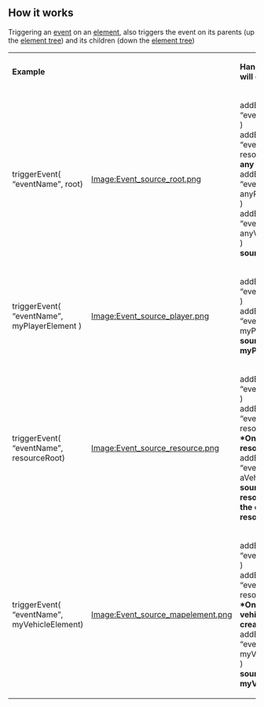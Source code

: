 How it works
------------

Triggering an [event](/docs/event.md "wikilink") on an [element](/element.md "wikilink"), also triggers the event on its parents (up the [element tree](/element_tree.md "wikilink")) and its children (down the [element tree](/element_tree.md "wikilink"))

<table>
<tbody>
<tr class="odd">
<td><p><strong>Example</strong></p></td>
<td></td>
<td><p><strong>Handlers which will get triggered</strong></p></td>
</tr>
<tr class="even">
<td><p>triggerEvent( “eventName”, root)</p></td>
<td><p><a href="/Image:Event_source_root.png.md" title="wikilink">Image:Event_source_root.png</a></p></td>
<td><p>addEventHandler( “eventName”, root )<br />
addEventHandler( “eventName”, resourceRoot ) <strong>*In any resource*</strong><br />
addEventHandler( “eventName”, anyPlayerElement )<br />
addEventHandler( “eventName”, anyVehicleElement )<br />
<strong>source is root</strong><br />
</p></td>
</tr>
<tr class="odd">
<td><p>triggerEvent( “eventName”, myPlayerElement )</p></td>
<td><p><a href="/Image:Event_source_player.png.md" title="wikilink">Image:Event_source_player.png</a></p></td>
<td><p>addEventHandler( “eventName”, root )<br />
addEventHandler( “eventName”, myPlayerElement )<br />
<strong>source is myPlayerElement</strong></p></td>
</tr>
<tr class="even">
<td><p>triggerEvent( “eventName”, resourceRoot)</p></td>
<td><p><a href="/Image:Event_source_resource.png.md" title="wikilink">Image:Event_source_resource.png</a></p></td>
<td><p>addEventHandler( “eventName”, root )<br />
addEventHandler( “eventName”, resourceRoot ) <strong>*Only in same resource*</strong><br />
addEventHandler( “eventName”, aVehicleElement )<br />
<strong>source is resourceRoot of the calling resource</strong><br />
</p></td>
</tr>
<tr class="odd">
<td><p>triggerEvent( “eventName”, myVehicleElement)</p></td>
<td><p><a href="/Image:Event_source_mapelement.png.md" title="wikilink">Image:Event_source_mapelement.png</a></p></td>
<td><p>addEventHandler( “eventName”, root )<br />
addEventHandler( “eventName”, resourceRoot ) <strong>*Only in resource vehicle was created in*</strong><br />
addEventHandler( “eventName”, myVehicleElement )<br />
<strong>source is myVehicleElement</strong><br />
</p></td>
</tr>
</tbody>
</table>
